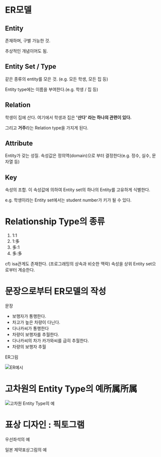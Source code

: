 # ER모델

## Entity

존재하며, 구별 가능한 것.

추상적인 개념이어도 됨.

## Entity Set / Type

같은 종류의 entity를 모은 것. (e.g. 모든 학생, 모든 집 등)

Entity type에는 이름을 부여한다.(e.g. 학생 / 집 등)

## Relation

학생이 집에 산다. 여기에서 학생과 집은 **'산다' 라는 하나의 관련이 있다.**

그리고 **거주**라는 Relation type을 가지게 된다.

## Attribute

Entity가 갖는 성질. 속성값은 정의역(domain)으로 부터 결정한다(e.g. 정수, 실수, 문자열 등)

## Key

속성의 조합. 이 속성값에 의하여 Entity set의 하나의 Entity를 고유하게 식별한다.

e.g. 학생이라는 Entity set에서는 student number가 키가 될 수 있다.

# Relationship Type의 종류

1. 1:1
2. 1:多
3. 多:1
4. 多:多

cf) isa관계도 존재한다. (프로그래밍의 상속과 비슷한 맥락) 속성을 상위 Entity set으로부터 계승한다.

# 문장으로부터 ER모델의 작성

문장

- 보행자가 통행한다.
- 차고가 높은 차량이 다닌다.
- 다나카씨가 통행한다
- 차량이 보행자를 추월한다.
- 다나카씨의 차가 카가와씨를 급히 추월한다.
- 차량의 보행자 추월

ER그림

![ER예시](./assets/ER_model_example.png)

# 고차원의 Entity Type의 예所属所属

![고차원 Entity Type의 예](./assets/ER_high_level_entity_example.png)

# 표상 디자인 : 픽토그램

우선좌석의 예

일본 제약표상그림의 예
